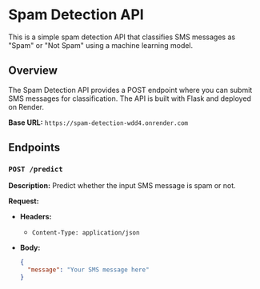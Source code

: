 # Spam Detection API

This is a simple spam detection API that classifies SMS messages as "Spam" or "Not Spam" using a machine learning model.

## Overview

The Spam Detection API provides a POST endpoint where you can submit SMS messages for classification. The API is built with Flask and deployed on Render.

**Base URL:** `https://spam-detection-wdd4.onrender.com`

## Endpoints

### `POST /predict`

**Description:** Predict whether the input SMS message is spam or not.

**Request:**

- **Headers:**
  - `Content-Type: application/json`

- **Body:**

  ```json
  {
    "message": "Your SMS message here"
  }

